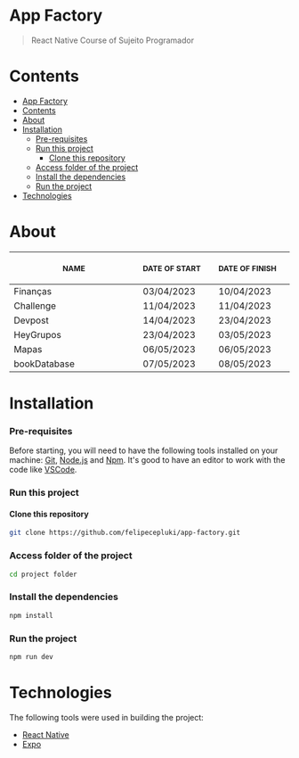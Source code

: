 # App Factory

> React Native Course of Sujeito Programador
> &nbsp;

# Contents

- [App Factory](#app-factory)
- [Contents](#contents)
- [About](#about)
- [Installation](#installation)
    - [Pre-requisites](#pre-requisites)
    - [Run this project](#run-this-project)
      - [Clone this repository](#clone-this-repository)
    - [Access folder of the project](#access-folder-of-the-project)
    - [Install the dependencies](#install-the-dependencies)
    - [Run the project](#run-the-project)
- [Technologies](#technologies)

# About

<table>
  <thead>
    <tr>
        <th align="center">
          <img width="300" height="1"> 
          <p> 
            <small>
              NAME
            </small>
          </p>
        </th>
        <th align="left">
          <img width="140" height="1">
          <p align="left"> 
            <small>
              DATE OF START
            </small>
          </p>
        </th>
        <th align="left">
          <img width="140" height="1">
          <p align="left"> 
            <small>
              DATE OF FINISH
            </small>
            </p>
        </th>
      </tr>
  </thead>
  <tbody>
    <tr>
      <td>Finanças</td>
      <td>03/04/2023</td>
      <td>10/04/2023</td>
    </tr>
    <tr>
      <td>Challenge</td>
      <td>11/04/2023</td>
      <td>11/04/2023</td>
    </tr>
    <tr>
      <td>Devpost</td>
      <td>14/04/2023</td>
      <td>23/04/2023</td>
    </tr>
    <tr>
      <td>HeyGrupos</td>
      <td>23/04/2023</td>
      <td>03/05/2023</td>
    </tr>
    <tr>
      <td>Mapas</td>
      <td>06/05/2023</td>
      <td>06/05/2023</td>
    </tr>
    <tr>
      <td>bookDatabase</td>
      <td>07/05/2023</td>
      <td>08/05/2023</td>
    </tr>
  </tbody>
</table>

# Installation

### Pre-requisites

Before starting, you will need to have the following tools installed on your machine: [Git](https://git-scm.com), [Node.js](https://nodejs.org/en/) and [Npm](https://www.npmjs.com/). It's good to have an editor to work with the code like [VSCode](https://code.visualstudio.com/).

### Run this project

#### Clone this repository

```bash
git clone https://github.com/felipecepluki/app-factory.git
```

### Access folder of the project

```bash
cd project folder
```

### Install the dependencies

```bash
npm install
```

### Run the project

```bash
npm run dev
```

# Technologies

The following tools were used in building the project: <br />

- [React Native](https://reactnative.dev/)
- [Expo](https://expo.dev/)
